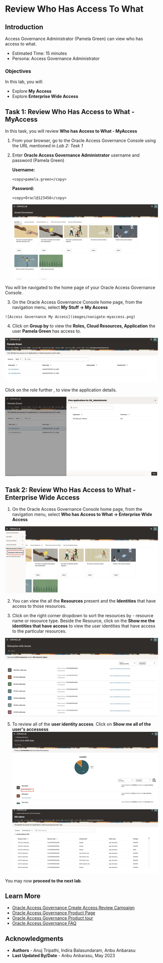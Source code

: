 # Review Who Has Access To What

## Introduction

Access Governance Administrator (Pamela Green) can view who has access to what. 

* Estimated Time: 15 minutes
* Persona: Access Governance Administrator

### Objectives

In this lab, you will:

* Explore **My Access**
* Explore **Enterprise Wide Access**


## Task 1: Review Who Has Access to What - MyAccess

  In this task, you will review **Who has Access to What - MyAccess**


1. From your browser, go to the Oracle Access Governance Console using the URL mentioned in *Lab 2: Task 1* 


2. Enter **Oracle Access Governance Administrator** username and password (Pamela Green)

    **Username:**
    ```
    <copy>pamela.green</copy>
    ```

    **Password:**
    ```
    <copy>Oracl@123456</copy>
    ```

     ![Access Governance Homepage](images/ag-home.png)

     
  You will be navigated to the home page of your Oracle Access Governance Console.

  3. On the Oracle Access Governance Console home page, from the navigation menu, select **My Stuff -> My Access** 

    ![Access Governance My Access](images/navigate-myaccess.png)


  4. Click on **Group by** to view the **Roles, Cloud Resources, Application** the user **Pamela Green** has access to. 

  ![Access Governance My Access Page](images/myaccess-page.png)

  Click on the role further , to view the application details. 

  ![Access Governance Homepage](images/myaccess-page-app.png)



## Task 2: Review Who Has Access to What -  Enterprise Wide Access

  1. On the Oracle Access Governance Console home page, from the navigation menu, select **Who has Access to What -> Enterprise Wide Access** 


  ![Access Governance Enterprise Access](images/enterprisewide-access.png)



  2. You can view the all the **Resources** present and the **Identities** that have access to those resources. 

  3. Click on the right corner dropdown to sort the resources by - resource name or resource type. Beside the Resource, click on the **Show me the identities that have access** to view the user identities that have access to the particular resources.  


   ![Access Governance Enterprise Access](images/enterprisepage.png)


  5. To review all of the **user identity access**. Click on **Show me all of the user's accessess**
     ![Access Governance Homepage](images/view-all-access.png)


      ![Access Governance Homepage](images/identity-details-view.png)


  You may now **proceed to the next lab**. 

## Learn More

* [Oracle Access Governance Create Access Review Campaign](https://docs.oracle.com/en/cloud/paas/access-governance/pdapg/index.html)
* [Oracle Access Governance Product Page](https://www.oracle.com/security/cloud-security/access-governance/)
* [Oracle Access Governance Product tour](https://www.oracle.com/webfolder/s/quicktours/paas/pt-sec-access-governance/index.html)
* [Oracle Access Governance FAQ](https://www.oracle.com/security/cloud-security/access-governance/faq/)

## Acknowledgments
* **Authors** - Anuj Tripathi, Indira Balasundaram, Anbu Anbarasu 
* **Last Updated By/Date** - Anbu Anbarasu, May 2023
